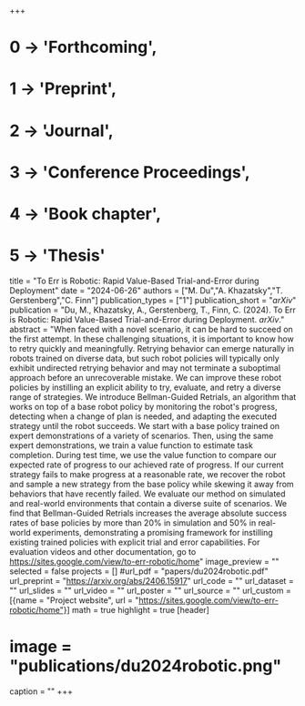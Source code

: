 +++
# 0 -> 'Forthcoming',
# 1 -> 'Preprint',
# 2 -> 'Journal',
# 3 -> 'Conference Proceedings',
# 4 -> 'Book chapter',
# 5 -> 'Thesis'

title = "To Err is Robotic: Rapid Value-Based Trial-and-Error during Deployment"
date = "2024-06-26"
authors = ["M. Du","A. Khazatsky","T. Gerstenberg","C. Finn"]
publication_types = ["1"]
publication_short = "_arXiv_"
publication = "Du, M., Khazatsky, A., Gerstenberg, T., Finn, C. (2024). To Err is Robotic: Rapid Value-Based Trial-and-Error during Deployment. _arXiv_."
abstract = "When faced with a novel scenario, it can be hard to succeed on the first attempt. In these challenging situations, it is important to know how to retry quickly and meaningfully. Retrying behavior can emerge naturally in robots trained on diverse data, but such robot policies will typically only exhibit undirected retrying behavior and may not terminate a suboptimal approach before an unrecoverable mistake. We can improve these robot policies by instilling an explicit ability to try, evaluate, and retry a diverse range of strategies. We introduce Bellman-Guided Retrials, an algorithm that works on top of a base robot policy by monitoring the robot's progress, detecting when a change of plan is needed, and adapting the executed strategy until the robot succeeds. We start with a base policy trained on expert demonstrations of a variety of scenarios. Then, using the same expert demonstrations, we train a value function to estimate task completion. During test time, we use the value function to compare our expected rate of progress to our achieved rate of progress. If our current strategy fails to make progress at a reasonable rate, we recover the robot and sample a new strategy from the base policy while skewing it away from behaviors that have recently failed. We evaluate our method on simulated and real-world environments that contain a diverse suite of scenarios. We find that Bellman-Guided Retrials increases the average absolute success rates of base policies by more than 20% in simulation and 50% in real-world experiments, demonstrating a promising framework for instilling existing trained policies with explicit trial and error capabilities. For evaluation videos and other documentation, go to https://sites.google.com/view/to-err-robotic/home"
image_preview = ""
selected = false
projects = []
#url_pdf = "papers/du2024robotic.pdf"
url_preprint = "https://arxiv.org/abs/2406.15917"
url_code = ""
url_dataset = ""
url_slides = ""
url_video = ""
url_poster = ""
url_source = ""
url_custom = [{name = "Project website", url = "https://sites.google.com/view/to-err-robotic/home"}]
math = true
highlight = true
[header]
# image = "publications/du2024robotic.png"
caption = ""
+++